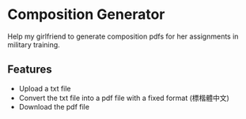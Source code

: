 # Composition Generator
Help my girlfriend to generate composition pdfs for her assignments in military training.

## Features
- Upload a txt file
- Convert the txt file into a pdf file with a fixed format (標楷體中文)
- Download the pdf file

